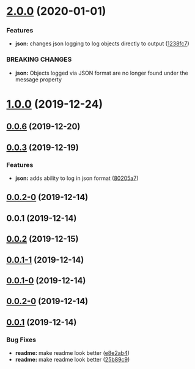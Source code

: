<a name="2.0.0"></a>

# [2.0.0](https://github.com/jmcdo29/ogma/compare/v1.0.0...v2.0.0) (2020-01-01)

### Features

- **json:** changes json logging to log objects directly to output ([1238fc7](https://github.com/jmcdo29/ogma/commit/1238fc7))

### BREAKING CHANGES

- **json:** Objects logged via JSON format are no longer found under the message property

<a name="1.0.0"></a>

# [1.0.0](https://github.com/jmcdo29/ogma/compare/1.0.0...v1.0.0) (2019-12-24)

<a name="0.0.6"></a>

## [0.0.6](https://github.com/jmcdo29/ogma/compare/v0.0.3...v0.0.6) (2019-12-20)

<a name="0.0.3"></a>

## [0.0.3](https://github.com/jmcdo29/ogma/compare/v0.0.2...v0.0.3) (2019-12-19)

### Features

- **json:** adds ability to log in json format ([80205a7](https://github.com/jmcdo29/ogma/commit/80205a7))

<a name="0.0.2-0"></a>

## [0.0.2-0](https://github.com/jmcdo29/ogma/compare/v0.0.1...v0.0.2-0) (2019-12-14)

<a name="0.0.1"></a>

## 0.0.1 (2019-12-14)

<a name="0.0.2"></a>

## [0.0.2](https://github.com/jmcdo29/ogma/compare/v0.0.1-1...v0.0.2) (2019-12-15)

<a name="0.0.1-1"></a>

## [0.0.1-1](https://github.com/jmcdo29/ogma/compare/v0.0.1-0...v0.0.1-1) (2019-12-14)

<a name="0.0.1-0"></a>

## [0.0.1-0](https://github.com/jmcdo29/ogma/compare/v0.0.2-0...v0.0.1-0) (2019-12-14)

<a name="0.0.2-0"></a>

## [0.0.2-0](https://github.com/jmcdo29/ogma/compare/v0.0.1...v0.0.2-0) (2019-12-14)

<a name="0.0.1"></a>

## [0.0.1](https://github.com/jmcdo29/ogma/compare/25b89c9...v0.0.1) (2019-12-14)

### Bug Fixes

- **readme:** make readme look better ([e8e2ab4](https://github.com/jmcdo29/ogma/commit/e8e2ab4))
- **readme:** make readme look better ([25b89c9](https://github.com/jmcdo29/ogma/commit/25b89c9))
